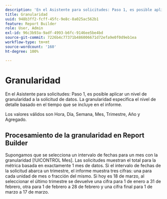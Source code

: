```yaml
---
description: 'En el Asistente para solicitudes: Paso 1, es posible aplicar un nivel de granularidad a la solicitud de datos. La granularidad especifica el nivel de detalle basado en el tiempo que se incluye en el informe.'
title: Granularidad
uuid: 948b3ff2-fcff-45fc-9e8c-8a025ac562b1
feature: Report Builder
role: User, Admin
exl-id: 96c3b93a-9adf-4993-b6fc-9146ee5be4bd
source-git-commit: 7226b4c77371b486006671d72efa9e0f0d9eb1ea
workflow-type: tm+mt
source-wordcount: '160'
ht-degree: 100%

---
```


# Granularidad

En el Asistente para solicitudes: Paso 1, es posible aplicar un nivel de granularidad a la solicitud de datos. La granularidad especifica el nivel de detalle basado en el tiempo que se incluye en el informe.

Los valores válidos son Hora, Día, Semana, Mes, Trimestre, Año y Agregado.

## Procesamiento de la granularidad en Report Builder

Supongamos que se selecciona un intervalo de fechas para un mes con la granularidad [!UICONTROL Mes]. Las solicitudes muestran el total para la métrica basada en exactamente 1 mes de datos. Si el intervalo de fechas de la solicitud abarca un trimestre, el informe muestra tres cifras: una para cada unidad de mes o fracción del mismo. Si hoy es 18 de marzo, al seleccionar el último trimestre se devuelve una cifra para 1 de enero a 31 de febrero, otra para 1 de febrero a 28 de febrero y una cifra final para 1 de marzo a 17 de marzo.
